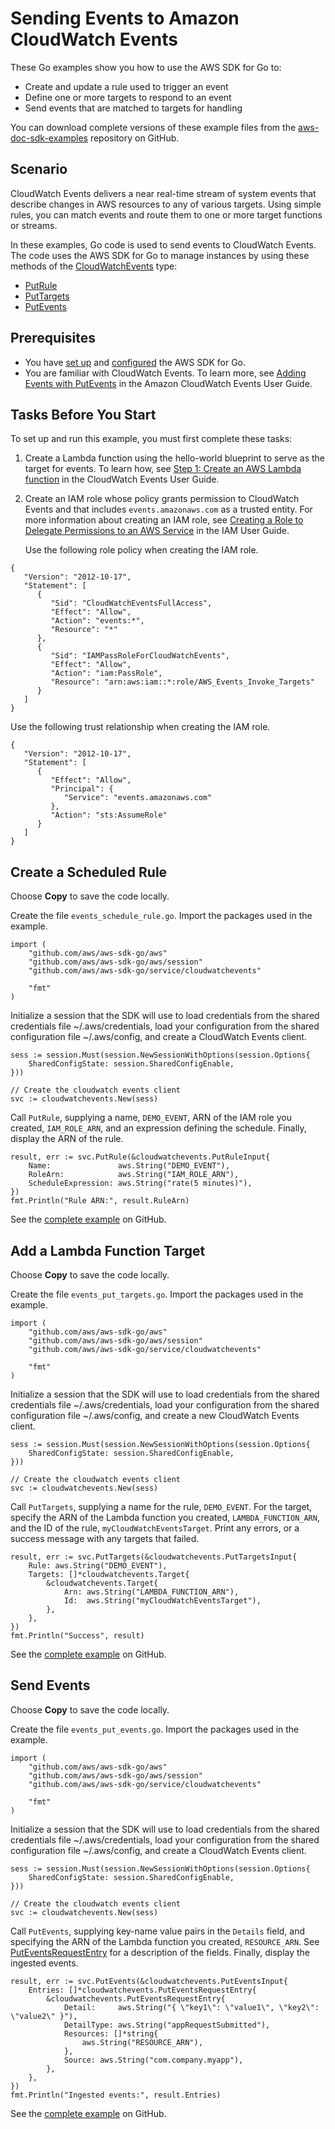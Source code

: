 # Sending Events to Amazon CloudWatch Events<a name="cw-example-sending-events"></a>

These Go examples show you how to use the AWS SDK for Go to:
+ Create and update a rule used to trigger an event
+ Define one or more targets to respond to an event
+ Send events that are matched to targets for handling

You can download complete versions of these example files from the [aws\-doc\-sdk\-examples](https://github.com/awsdocs/aws-doc-sdk-examples/tree/master/go/example_code/cloudwatch) repository on GitHub\.

## Scenario<a name="cw-get-sending-events-scenario"></a>

CloudWatch Events delivers a near real\-time stream of system events that describe changes in AWS resources to any of various targets\. Using simple rules, you can match events and route them to one or more target functions or streams\.

In these examples, Go code is used to send events to CloudWatch Events\. The code uses the AWS SDK for Go to manage instances by using these methods of the [CloudWatchEvents](https://docs.aws.amazon.com/sdk-for-go/api/service/cloudwatchevents/#CloudWatchEvents) type:
+  [PutRule](https://docs.aws.amazon.com/sdk-for-go/api/service/cloudwatchevents/#CloudWatchEvents.PutRule) 
+  [PutTargets](https://docs.aws.amazon.com/sdk-for-go/api/service/cloudwatchevents/#CloudWatchEvents.PutTargets) 
+  [PutEvents](https://docs.aws.amazon.com/sdk-for-go/api/service/cloudwatchevents/#CloudWatchEvents.PutEvents) 

## Prerequisites<a name="cw-sending-events-prerequisites"></a>
+ You have [set up](setting-up.md) and [configured](configuring-sdk.md) the AWS SDK for Go\.
+ You are familiar with CloudWatch Events\. To learn more, see [Adding Events with PutEvents](https://docs.aws.amazon.com/AmazonCloudWatch/latest/events/AddEventsPutEvents.html) in the Amazon CloudWatch Events User Guide\.

## Tasks Before You Start<a name="tasks-before-you-start"></a>

To set up and run this example, you must first complete these tasks:

1. Create a Lambda function using the hello\-world blueprint to serve as the target for events\. To learn how, see [Step 1: Create an AWS Lambda function](https://docs.aws.amazon.com/AmazonCloudWatch/latest/events/LogEC2InstanceState.html) in the CloudWatch Events User Guide\.

1. Create an IAM role whose policy grants permission to CloudWatch Events and that includes `events.amazonaws.com` as a trusted entity\. For more information about creating an IAM role, see [Creating a Role to Delegate Permissions to an AWS Service](https://docs.aws.amazon.com/IAM/latest/UserGuide/id_roles_create_for-service.html) in the IAM User Guide\.

   Use the following role policy when creating the IAM role\.

```
{
   "Version": "2012-10-17",
   "Statement": [
      {
         "Sid": "CloudWatchEventsFullAccess",
         "Effect": "Allow",
         "Action": "events:*",
         "Resource": "*"
      },
      {
         "Sid": "IAMPassRoleForCloudWatchEvents",
         "Effect": "Allow",
         "Action": "iam:PassRole",
         "Resource": "arn:aws:iam::*:role/AWS_Events_Invoke_Targets"
      }
   ]
}
```

Use the following trust relationship when creating the IAM role\.

```
{
   "Version": "2012-10-17",
   "Statement": [
      {
         "Effect": "Allow",
         "Principal": {
            "Service": "events.amazonaws.com"
         },
         "Action": "sts:AssumeRole"
      }
   ]
}
```

## Create a Scheduled Rule<a name="cw-example-scheduled-rule"></a>

Choose **Copy** to save the code locally\.

Create the file `events_schedule_rule.go`\. Import the packages used in the example\.

```
import (
    "github.com/aws/aws-sdk-go/aws"
    "github.com/aws/aws-sdk-go/aws/session"
    "github.com/aws/aws-sdk-go/service/cloudwatchevents"

    "fmt"
)
```

Initialize a session that the SDK will use to load credentials from the shared credentials file \~/\.aws/credentials, load your configuration from the shared configuration file \~/\.aws/config, and create a CloudWatch Events client\.

```
sess := session.Must(session.NewSessionWithOptions(session.Options{
    SharedConfigState: session.SharedConfigEnable,
}))

// Create the cloudwatch events client
svc := cloudwatchevents.New(sess)
```

Call `PutRule`, supplying a name, `DEMO_EVENT`, ARN of the IAM role you created, `IAM_ROLE_ARN`, and an expression defining the schedule\. Finally, display the ARN of the rule\.

```
result, err := svc.PutRule(&cloudwatchevents.PutRuleInput{
    Name:               aws.String("DEMO_EVENT"),
    RoleArn:            aws.String("IAM_ROLE_ARN"),
    ScheduleExpression: aws.String("rate(5 minutes)"),
})
fmt.Println("Rule ARN:", result.RuleArn)
```

See the [complete example](https://github.com/awsdocs/aws-doc-sdk-examples/blob/main/go/example_code/cloudwatch/events_schedule_rule.go) on GitHub\.

## Add a Lambda Function Target<a name="add-a-lambda-function-target"></a>

Choose **Copy** to save the code locally\.

Create the file `events_put_targets.go`\. Import the packages used in the example\.

```
import (
    "github.com/aws/aws-sdk-go/aws"
    "github.com/aws/aws-sdk-go/aws/session"
    "github.com/aws/aws-sdk-go/service/cloudwatchevents"

    "fmt"
)
```

Initialize a session that the SDK will use to load credentials from the shared credentials file \~/\.aws/credentials, load your configuration from the shared configuration file \~/\.aws/config, and create a new CloudWatch Events client\.

```
sess := session.Must(session.NewSessionWithOptions(session.Options{
    SharedConfigState: session.SharedConfigEnable,
}))

// Create the cloudwatch events client
svc := cloudwatchevents.New(sess)
```

Call `PutTargets`, supplying a name for the rule, `DEMO_EVENT`\. For the target, specify the ARN of the Lambda function you created, `LAMBDA_FUNCTION_ARN`, and the ID of the rule, `myCloudWatchEventsTarget`\. Print any errors, or a success message with any targets that failed\.

```
result, err := svc.PutTargets(&cloudwatchevents.PutTargetsInput{
    Rule: aws.String("DEMO_EVENT"),
    Targets: []*cloudwatchevents.Target{
        &cloudwatchevents.Target{
            Arn: aws.String("LAMBDA_FUNCTION_ARN"),
            Id:  aws.String("myCloudWatchEventsTarget"),
        },
    },
})
fmt.Println("Success", result)
```

See the [complete example](https://github.com/awsdocs/aws-doc-sdk-examples/blob/main/go/example_code/cloudwatch/events_put_targets.go) on GitHub\.

## Send Events<a name="send-events"></a>

Choose **Copy** to save the code locally\.

Create the file `events_put_events.go`\. Import the packages used in the example\.

```
import (
    "github.com/aws/aws-sdk-go/aws"
    "github.com/aws/aws-sdk-go/aws/session"
    "github.com/aws/aws-sdk-go/service/cloudwatchevents"

    "fmt"
)
```

Initialize a session that the SDK will use to load credentials from the shared credentials file \~/\.aws/credentials, load your configuration from the shared configuration file \~/\.aws/config, and create a CloudWatch Events client\.

```
sess := session.Must(session.NewSessionWithOptions(session.Options{
    SharedConfigState: session.SharedConfigEnable,
}))

// Create the cloudwatch events client
svc := cloudwatchevents.New(sess)
```

Call `PutEvents`, supplying key\-name value pairs in the `Details` field, and specifying the ARN of the Lambda function you created, `RESOURCE_ARN`\. See [PutEventsRequestEntry](https://docs.aws.amazon.com/sdk-for-go/api/service/cloudwatchevents/#PutEventsRequestEntry) for a description of the fields\. Finally, display the ingested events\.

```
result, err := svc.PutEvents(&cloudwatchevents.PutEventsInput{
    Entries: []*cloudwatchevents.PutEventsRequestEntry{
        &cloudwatchevents.PutEventsRequestEntry{
            Detail:     aws.String("{ \"key1\": \"value1\", \"key2\": \"value2\" }"),
            DetailType: aws.String("appRequestSubmitted"),
            Resources: []*string{
                aws.String("RESOURCE_ARN"),
            },
            Source: aws.String("com.company.myapp"),
        },
    },
})
fmt.Println("Ingested events:", result.Entries)
```

See the [complete example](https://github.com/awsdocs/aws-doc-sdk-examples/blob/main/go/example_code/cloudwatch/events_put_events.go) on GitHub\.